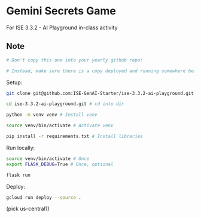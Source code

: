 # Gemini Secrets Game
For ISE 3.3.2 - AI Playground in-class activity

## Note

```bash
# Don't copy this one into your yearly github repo!

# Instead, make sure there is a copy deployed and running somewhere before class, that you can link the students to.
```

Setup:

```bash
git clone git@github.com:ISE-GenAI-Starter/ise-3.3.2-ai-playground.git # Clone this repo

cd ise-3.3.2-ai-playground.git # cd into dir

python -m venv venv # Install venv

source venv/bin/activate # Activate venv

pip install -r requirements.txt # Install libraries
```


Run locally:

```bash
source venv/bin/activate # Once
export FLASK_DEBUG=True # Once, optional

flask run
```

Deploy:

```bash
gcloud run deploy --source .
```

(pick us-central1)

